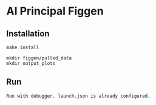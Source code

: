 # AI Principal Figgen

## Installation

```
make install

mkdir figgen/pulled_data
mkdir output_plots
```

## Run
```
Run with debugger. launch.json is already configured.
```
